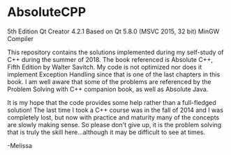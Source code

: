 # AbsoluteCPP
5th Edition
Qt Creator 4.2.1
Based on Qt 5.8.0 (MSVC 2015, 32 bit) MinGW Compiler

This repository contains the solutions implemented during my self-study of C++ during the summer of 2018. The book referenced is Absolute C++,
Fifth Edition by Walter Savitch. My code is not optimized nor does it implement Exception Handling since that is one of the last chapters 
in this book. I am well aware that some of the problems are referenced by the Problem Solving with C++ companion book, as well as
Absolute Java.

It is my hope that the code provides some help rather than a full-fledged solution! The last time I took a C++ course was in the fall of 2014
and I was completely lost, but now with practice and maturity many of the concepts are slowly making sense. So please don't give up,
it is the problem solving that is truly the skill here...although it may be difficult to see at times.

-Melissa
